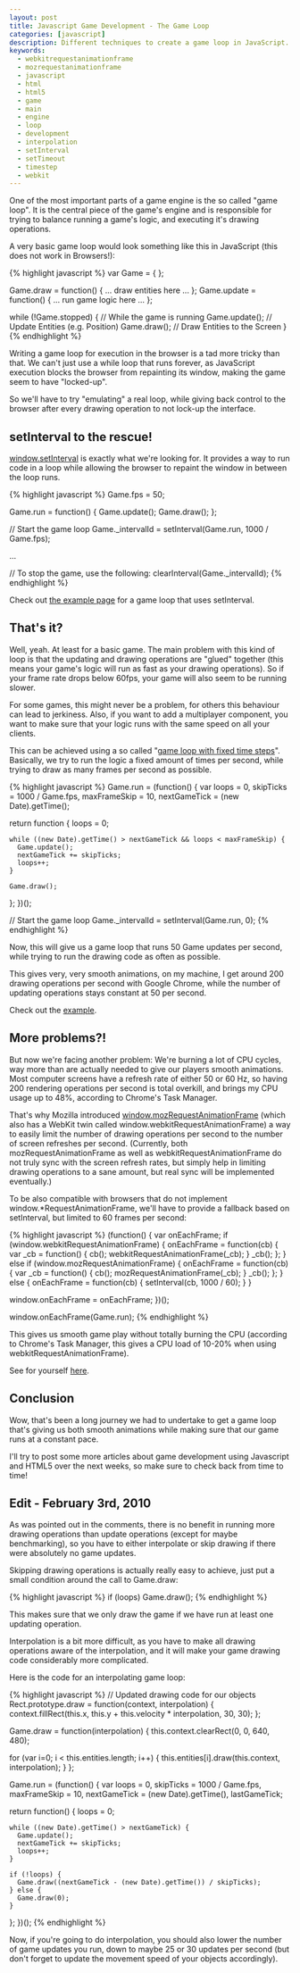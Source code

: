```yaml
---
layout: post
title: Javascript Game Development - The Game Loop
categories: [javascript]
description: Different techniques to create a game loop in JavaScript.
keywords:
  - webkitrequestanimationframe
  - mozrequestanimationframe
  - javascript
  - html
  - html5
  - game
  - main
  - engine
  - loop
  - development
  - interpolation
  - setInterval
  - setTimeout
  - timestep
  - webkit
---
```


One of the most important parts of a game engine is the so called "game loop". It
is the central piece of the game's engine and is responsible for trying to balance
running a game's logic, and executing it's drawing operations.

A very basic game loop would look something like this in JavaScript
(this does not work in Browsers!):

{% highlight javascript %}
var Game = { };

Game.draw = function() { ... draw entities here ... };
Game.update = function() { ... run game logic here ... };

while (!Game.stopped) { // While the game is running
  Game.update();        // Update Entities (e.g. Position)
  Game.draw();          // Draw Entities to the Screen
}
{% endhighlight %}

Writing a game loop for execution in the browser is a tad more tricky than that.
We can't just use a while loop that runs forever, as JavaScript execution blocks
the browser from repainting its window, making the game seem to have "locked-up".

So we'll have to try "emulating" a real loop, while giving back control to the
browser after every drawing operation to not lock-up the interface.

## setInterval to the rescue!

[window.setInterval][mdc:setInterval] is exactly what we're looking for. It provides a way to run code
in a loop while allowing the browser to repaint the window in between the loop runs.

{% highlight javascript %}
Game.fps = 50;

Game.run = function() {
  Game.update();
  Game.draw();
};

// Start the game loop
Game._intervalId = setInterval(Game.run, 1000 / Game.fps);

...

// To stop the game, use the following:
clearInterval(Game._intervalId);
{% endhighlight %}

Check out [the example page][example:setInterval] for a game loop that uses setInterval.

## That's it?

Well, yeah. At least for a basic game. The main problem with this kind of
loop is that the updating and drawing operations are "glued" together (this
means your game's logic will run as fast as your drawing operations). So if your
frame rate drops below 60fps, your game will also seem to be running slower.

For some games, this might never be a problem, for others this behaviour can lead
to jerkiness. Also, if you want to add a multiplayer component, you want to make
sure that your logic runs with the same speed on all your clients.

This can be achieved using a so called
"[game loop with fixed time steps][flipcode:fixed_timestep]".
Basically, we try to run the logic a fixed amount of times per second, while
trying to draw as many frames per second as possible.

{% highlight javascript %}
Game.run = (function() {
  var loops = 0, skipTicks = 1000 / Game.fps,
      maxFrameSkip = 10,
      nextGameTick = (new Date).getTime();
  
  return function {
    loops = 0;
    
    while ((new Date).getTime() > nextGameTick && loops < maxFrameSkip) {
      Game.update();
      nextGameTick += skipTicks;
      loops++;
    }
    
    Game.draw();
  };
})();

// Start the game loop
Game._intervalId = setInterval(Game.run, 0);
{% endhighlight %}

Now, this will give us a game loop that runs 50 Game updates per second, while trying to run
the drawing code as often as possible.

This gives very, very smooth animations, on my machine, I get around 200 drawing
operations per second with Google Chrome, while the number of updating operations
stays constant at 50 per second.

Check out the [example][example:fixed_timestep_setInterval].

## More problems?!

But now we're facing another problem: We're burning a lot of CPU cycles, way more than are
actually needed to give our players smooth animations. Most computer screens have a refresh
rate of either 50 or 60 Hz, so having 200 rendering operations per second is total overkill,
and brings my CPU usage up to 48%, according to Chrome's Task Manager.

That's why Mozilla introduced [window.mozRequestAnimationFrame][mdc:mozRequestAnimationFrame]
(which also has a WebKit twin
called window.webkitRequestAnimationFrame) a way to easily limit the number of
drawing operations per second to the number of screen refreshes per second.
(Currently, both mozRequestAnimationFrame as well as webkitRequestAnimationFrame do not
truly sync with the screen refresh rates, but simply help in limiting drawing
operations to a sane amount, but real sync will be implemented eventually.)

To be also compatible with browsers that do not implement window.\*RequestAnimationFrame,
we'll have to provide a fallback based on setInterval, but limited to 60 frames per second:

{% highlight javascript %}
(function() {
  var onEachFrame;
  if (window.webkitRequestAnimationFrame) {
    onEachFrame = function(cb) {
      var _cb = function() { cb(); webkitRequestAnimationFrame(_cb); }
      _cb();
    };
  } else if (window.mozRequestAnimationFrame) {
    onEachFrame = function(cb) {
      var _cb = function() { cb(); mozRequestAnimationFrame(_cb); }
      _cb();
    };
  } else {
    onEachFrame = function(cb) {
      setInterval(cb, 1000 / 60);
    }
  }
  
  window.onEachFrame = onEachFrame;
})();

window.onEachFrame(Game.run);
{% endhighlight %}

This gives us smooth game play without totally burning the CPU (according to Chrome's
Task Manager, this gives a CPU load of 10-20% when using webkitRequestAnimationFrame).

See for yourself [here][example:fixed_timestep_optimal].

## Conclusion

Wow, that's been a long journey we had to undertake to get a game loop that's giving
us both smooth animations while making sure that our game runs at a constant pace.

I'll try to post some more articles about game development using Javascript and HTML5
over the next weeks, so make sure to check back from time to time!

## Edit - February 3rd, 2010

As was pointed out in the comments, there is no benefit in running more drawing
operations than update operations (except for maybe benchmarking), so you have
to either interpolate or skip drawing if there were absolutely no game updates.

Skipping drawing operations is actually really easy to achieve, just put a small
condition around the call to Game.draw:

{% highlight javascript %}
if (loops) Game.draw();
{% endhighlight %}

This makes sure that we only draw the game if we have run at least one updating operation.

Interpolation is a bit more difficult, as you have to make all drawing operations aware
of the interpolation, and it will make your game drawing code considerably more complicated.

Here is the code for an interpolating game loop:

{% highlight javascript %}
// Updated drawing code for our objects
Rect.prototype.draw = function(context, interpolation) {
  context.fillRect(this.x, this.y + this.velocity * interpolation, 30, 30);
};

Game.draw = function(interpolation) {
  this.context.clearRect(0, 0, 640, 480);

  for (var i=0; i < this.entities.length; i++) {
    this.entities[i].draw(this.context, interpolation);
  }
};

Game.run = (function() {
  var loops = 0, skipTicks = 1000 / Game.fps,
      maxFrameSkip = 10,
      nextGameTick = (new Date).getTime(),
      lastGameTick;

  return function() {
    loops = 0;

    while ((new Date).getTime() > nextGameTick) {
      Game.update();
      nextGameTick += skipTicks;
      loops++;
    }

    if (!loops) {
      Game.draw((nextGameTick - (new Date).getTime()) / skipTicks);
    } else {
      Game.draw(0);
    }
  };
})();
{% endhighlight %}

Now, if you're going to do interpolation, you should also lower the number
of game updates you run, down to maybe 25 or 30 updates per second (but don't
forget to update the movement speed of your objects accordingly).

[mdc:setInterval]: https://developer.mozilla.org/en/DOM/window.setInterval
[mdc:mozRequestAnimationFrame]: https://developer.mozilla.org/en/DOM/window.mozRequestAnimationFrame
[flipcode:fixed_timestep]: http://www.flipcode.com/archives/Main_Loop_with_Fixed_Time_Steps.shtml
[example:setInterval]: /examples/game_loop/setInterval.html
[example:fixed_timestep_setInterval]: /examples/game_loop/fixed_timestep_setInterval.html
[example:fixed_timestep_optimal]: /examples/game_loop/fixed_timestep_optimal.html